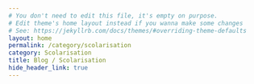 ```yaml
---
# You don't need to edit this file, it's empty on purpose.
# Edit theme's home layout instead if you wanna make some changes
# See: https://jekyllrb.com/docs/themes/#overriding-theme-defaults
layout: home
permalink: /category/scolarisation
category: Scolarisation
title: Blog / Scolarisation
hide_header_link: true
---
```


